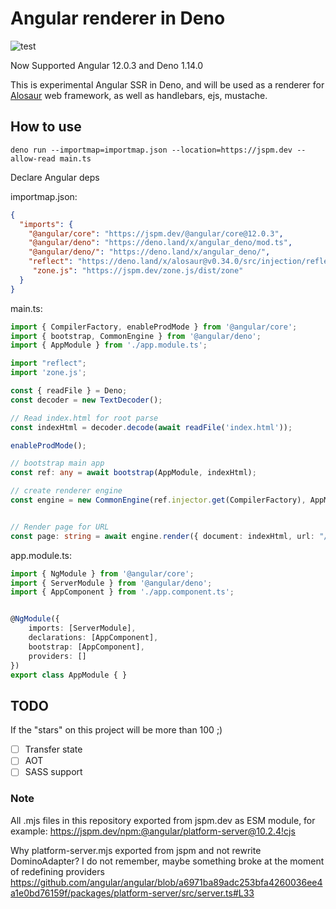 # Angular renderer in Deno

![test](https://github.com/alosaur/angular_deno/workflows/test/badge.svg)

Now Supported Angular 12.0.3 and Deno 1.14.0

This is experimental Angular SSR in Deno, and will be used as a renderer for [Alosaur](https://github.com/alosaur/alosaur) web framework, as well as handlebars, ejs, mustache. 

## How to use

`deno run --importmap=importmap.json --location=https://jspm.dev --allow-read main.ts`

Declare Angular deps

importmap.json:
```json
{
  "imports": {
    "@angular/core": "https://jspm.dev/@angular/core@12.0.3",
    "@angular/deno": "https://deno.land/x/angular_deno/mod.ts",
    "@angular/deno/": "https://deno.land/x/angular_deno/",
    "reflect": "https://deno.land/x/alosaur@v0.34.0/src/injection/reflect.ts",
     "zone.js": "https://jspm.dev/zone.js/dist/zone"
  }
}
```

main.ts:

```ts
import { CompilerFactory, enableProdMode } from '@angular/core';
import { bootstrap, CommonEngine } from '@angular/deno';
import { AppModule } from './app.module.ts';

import "reflect";
import 'zone.js';

const { readFile } = Deno;
const decoder = new TextDecoder();

// Read index.html for root parse
const indexHtml = decoder.decode(await readFile('index.html'));

enableProdMode();

// bootstrap main app
const ref: any = await bootstrap(AppModule, indexHtml);

// create renderer engine
const engine = new CommonEngine(ref.injector.get(CompilerFactory), AppModule);


// Render page for URL
const page: string = await engine.render({ document: indexHtml, url: "/" });
```

app.module.ts:

```ts
import { NgModule } from '@angular/core';
import { ServerModule } from '@angular/deno';
import { AppComponent } from './app.component.ts';


@NgModule({
    imports: [ServerModule],
    declarations: [AppComponent],
    bootstrap: [AppComponent],
    providers: []
})
export class AppModule { }
```

## TODO 

If the "stars" on this project will be more than 100 ;)

- [ ] Transfer state
- [ ] AOT
- [ ] SASS support 

### Note

All .mjs files in this repository exported from jspm.dev as ESM module, for example:
https://jspm.dev/npm:@angular/platform-server@10.2.4!cjs

Why platform-server.mjs exported from jspm and not rewrite DominoAdapter?
I do not remember, maybe something broke at the moment of redefining providers
https://github.com/angular/angular/blob/a6971ba89adc253bfa4260036ee4a1e0bd76159f/packages/platform-server/src/server.ts#L33
